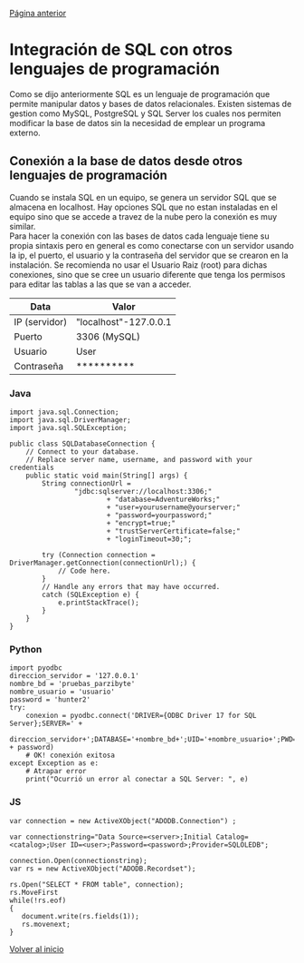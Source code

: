 [Página anterior](Optimizacion_BD.md)

# Integración de SQL con otros lenguajes de programación
Como se dijo anteriormente SQL es un lenguaje de programación que permite manipular datos y bases de datos relacionales. Existen sistemas de gestion como MySQL, PostgreSQL y SQL Server los cuales nos permiten modificar la base de datos sin la necesidad de emplear un programa externo.  

## Conexión a la base de datos desde otros lenguajes de programación  
Cuando se instala SQL en un equipo, se genera un servidor SQL que se almacena en localhost. Hay opciones SQL que no estan instaladas en el equipo sino que se accede a travez de la nube pero la conexión es muy similar.  
Para hacer la conexión con las bases de datos cada lenguaje tiene su propia sintaxis pero en general es como conectarse con un servidor usando la ip, el puerto, el usuario y la contraseña del servidor que se crearon en la instalación. Se recomienda no usar el Usuario Raiz (root) para dichas conexiones, sino que se cree un usuario diferente que tenga los permisos para editar las tablas a las que se van a acceder.  

| Data		      | Valor 				  |
|-----------------|-----------------------|
| IP (servidor)   | "localhost"-127.0.0.1 |
| Puerto	      | 3306 (MySQL)		  |
| Usuario	      | User			      |
| Contraseña      | **********			  |

### Java

```
import java.sql.Connection;
import java.sql.DriverManager;
import java.sql.SQLException;

public class SQLDatabaseConnection {
    // Connect to your database.
    // Replace server name, username, and password with your credentials
    public static void main(String[] args) {
        String connectionUrl =
                "jdbc:sqlserver://localhost:3306;"
                        + "database=AdventureWorks;"
                        + "user=yourusername@yourserver;"
                        + "password=yourpassword;"
                        + "encrypt=true;"
                        + "trustServerCertificate=false;"
                        + "loginTimeout=30;";

        try (Connection connection = DriverManager.getConnection(connectionUrl);) {
            // Code here.
        }
        // Handle any errors that may have occurred.
        catch (SQLException e) {
            e.printStackTrace();
        }
    }
}

```

### Python

```
import pyodbc
direccion_servidor = '127.0.0.1'
nombre_bd = 'pruebas_parzibyte'
nombre_usuario = 'usuario'
password = 'hunter2'
try:
    conexion = pyodbc.connect('DRIVER={ODBC Driver 17 for SQL Server};SERVER=' +
                              direccion_servidor+';DATABASE='+nombre_bd+';UID='+nombre_usuario+';PWD=' + password)
    # OK! conexión exitosa
except Exception as e:
    # Atrapar error
    print("Ocurrió un error al conectar a SQL Server: ", e)
```

### JS

```
var connection = new ActiveXObject("ADODB.Connection") ;

var connectionstring="Data Source=<server>;Initial Catalog=<catalog>;User ID=<user>;Password=<password>;Provider=SQLOLEDB";

connection.Open(connectionstring);
var rs = new ActiveXObject("ADODB.Recordset");

rs.Open("SELECT * FROM table", connection);
rs.MoveFirst
while(!rs.eof)
{
   document.write(rs.fields(1));
   rs.movenext;
}

```

[Volver al inicio](README.md)